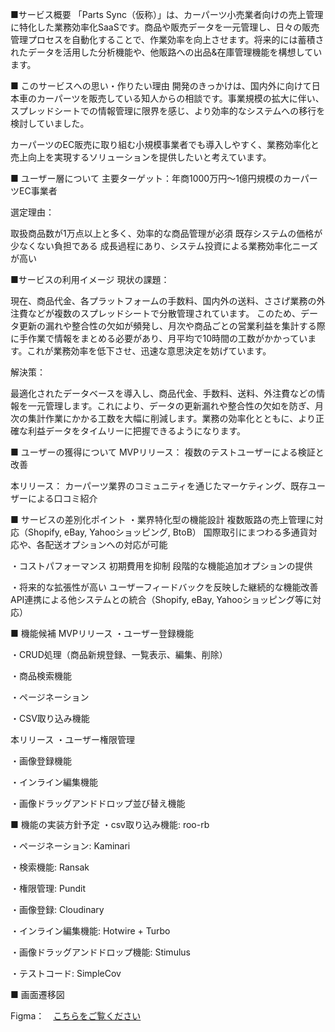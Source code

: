 ■サービス概要
「Parts Sync（仮称）」は、カーパーツ小売業者向けの売上管理に特化した業務効率化SaaSです。商品や販売データを一元管理し、日々の販売管理プロセスを自動化することで、作業効率を向上させます。将来的には蓄積されたデータを活用した分析機能や、他販路への出品&在庫管理機能を構想しています。

■ このサービスへの思い・作りたい理由
開発のきっかけは、国内外に向けて日本車のカーパーツを販売している知人からの相談です。事業規模の拡大に伴い、スプレッドシートでの情報管理に限界を感じ、より効率的なシステムへの移行を検討していました。

カーパーツのEC販売に取り組む小規模事業者でも導入しやすく、業務効率化と売上向上を実現するソリューションを提供したいと考えています。

■ ユーザー層について
主要ターゲット：年商1000万円〜1億円規模のカーパーツEC事業者

選定理由：

取扱商品数が1万点以上と多く、効率的な商品管理が必須 既存システムの価格が少なくない負担である 成長過程にあり、システム投資による業務効率化ニーズが高い

■サービスの利用イメージ
現状の課題：

現在、商品代金、各プラットフォームの手数料、国内外の送料、ささげ業務の外注費などが複数のスプレッドシートで分散管理されています。 このため、データ更新の漏れや整合性の欠如が頻発し、月次や商品ごとの営業利益を集計する際に手作業で情報をまとめる必要があり、月平均で10時間の工数がかかっています。これが業務効率を低下させ、迅速な意思決定を妨げています。

解決策：

最適化されたデータベースを導入し、商品代金、手数料、送料、外注費などの情報を一元管理します。これにより、データの更新漏れや整合性の欠如を防ぎ、月次の集計作業にかかる工数を大幅に削減します。業務の効率化とともに、より正確な利益データをタイムリーに把握できるようになります。

■ ユーザーの獲得について
MVPリリース： 複数のテストユーザーによる検証と改善

本リリース： カーパーツ業界のコミュニティを通じたマーケティング、既存ユーザーによる口コミ紹介

■ サービスの差別化ポイント
・業界特化型の機能設計 複数販路の売上管理に対応（Shopify, eBay, Yahooショッピング, BtoB） 国際取引にまつわる多通貨対応や、各配送オプションへの対応が可能

・コストパフォーマンス 初期費用を抑制 段階的な機能追加オプションの提供

・将来的な拡張性が高い ユーザーフィードバックを反映した継続的な機能改善 API連携による他システムとの統合（Shopify, eBay, Yahooショッピング等に対応）

■ 機能候補
MVPリリース
・ユーザー登録機能

・CRUD処理（商品新規登録、一覧表示、編集、削除）

・商品検索機能

・ページネーション

・CSV取り込み機能

本リリース
・ユーザー権限管理

・画像登録機能

・インライン編集機能

・画像ドラッグアンドドロップ並び替え機能

■ 機能の実装方針予定
・csv取り込み機能: roo-rb

・ページネーション: Kaminari

・検索機能: Ransak

・権限管理: Pundit

・画像登録: Cloudinary

・インライン編集機能: Hotwire + Turbo

・画像ドラッグアンドドロップ機能: Stimulus

・テストコード: SimpleCov

■ 画面遷移図

Figma：　[こちらをご覧ください](https://www.figma.com/design/jDYSP6h30JDizLaD605Yiq/%E5%8D%92%E5%88%B6-%E7%94%BB%E9%9D%A2%E9%81%B7%E7%A7%BB%E5%9B%B3--Parts-Sync?node-id=0-1&t=QhD4PWYv6qIeoEnf-1)
